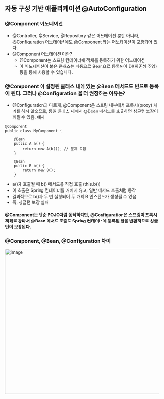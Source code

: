 ## 자동 구성 기반 애플리케이션 @AutoConfiguration

### @Component 어노테이션
 * @Controller, @Service, @Repository 같은 어노테이션 뿐만 아니라, @Configuration 어노테이션에도 @Component 라는 어노테이션이 포함되어 있다.
 * @Component 어노테이션 이란?
   * @Component는 스프링 컨테이너에 객체를 등록하기 위한 어노테이션
   * 이 어노테이션이 붙은 클래스는 자동으로 Bean으로 등록되어 DI(의존성 주입) 등을 통해 사용할 수 있습니다.
  
### @Component 이 설정된 클래스 내에 있는 @Bean 메서드도 빈으로 등록이 된다. 그러나 @Configuration 을 더 권장하는 이유는?
 * @Configuration과 다르게, @Component은 스프링 내부에서 프록시(proxy) 처리를 하지 않으므로, 동일 클래스 내에서 @Bean 메서드를 호출하면 싱글턴 보장이 깨질 수 있음.
예시
```
@Component
public class MyComponent {

    @Bean
    public A a() {
        return new A(b()); // 문제 지점
    }

    @Bean
    public B b() {
        return new B();
    }
```
 * a()가 호출될 때 b() 메서드를 직접 호출 (this.b())
 * 이 호출은 Spring 컨테이너를 거치지 않고, 일반 메서드 호출처럼 동작
 * 결과적으로 b()가 두 번 실행되어 두 개의 B 인스턴스가 생성될 수 있음
 * 즉, 싱글턴 보장 실패
#### @Component는 단순 POJO처럼 동작하지만, @Configuration은 스프링이 프록시 객체로 감싸서 @Bean 메서드 호출도 Spring 컨테이너에 등록된 빈을 반환하므로 싱글턴이 보장된다.



### @Component, @Bean, @Configuration 차이
<img width="803" height="474" alt="image" src="https://github.com/user-attachments/assets/5a638eab-6dfa-43a7-9857-d0776d683035" />
